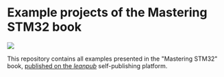 # Example projects of the Mastering STM32 book
![](https://s3.amazonaws.com/titlepages.leanpub.com/mastering-stm32/small?1443252521)

This repository contains all examples presented in the "Mastering STM32" book, [published on the *leanpub*](https://leanpub.com/mastering-stm32) self-publishing platform.

